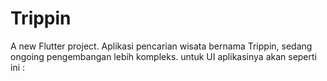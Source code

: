 # Trippin

A new Flutter project.
Aplikasi pencarian wisata bernama Trippin, sedang ongoing pengembangan lebih kompleks.
untuk UI aplikasinya akan seperti ini : 
